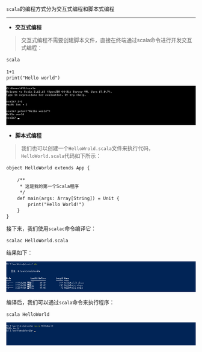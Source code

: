 `scala`的编程方式分为交互式编程和脚本式编程

---

- **交互式编程**
> 交互式编程不需要创建脚本文件，直接在终端通过scala命令进行开发交互式编程：

```
scala

1+1
print("Hello world")
```

![交互式编程.png](imgs/交互式编程.png)

- **脚本式编程**
> 我们也可以创建一个`HelloWrold.scala`文件来执行代码，`HelloWorld.scala`代码如下所示：

```
object HelloWorld extends App {
    
    /**
     * 这是我的第一个Scala程序
     */
    def main(args: Array[String]) = Unit {
        print("Hello World!")
    }
}
```
接下来，我们使用`scalac`命令编译它：
```
scalac HelloWorld.scala
```
结果如下：

![scalac.png](imgs/scalac.png)

编译后，我们可以通过`scala`命令来执行程序：
```
scala HelloWorld
```
![scala.png](imgs/scala.png)
